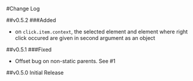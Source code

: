 #Change Log

##v0.5.2
###Added
- on `click.item.context`, the selected element and element where right click occured are given in second argument as an object

##v0.5.1
###Fixed
- Offset bug on non-static parents. See #1

##v0.5.0
Initial Release
